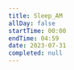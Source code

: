 ```yaml
---
title: Sleep_AM
allDay: false
startTime: 00:00
endTime: 04:59
date: 2023-07-31
completed: null
---
```

